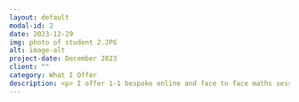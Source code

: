 ```yaml
---
layout: default
modal-id: 2
date: 2023-12-29
img: photo of student 2.JPG
alt: image-alt
project-date: December 2023
client: ""
category: What I Offer
description: <p> I offer 1-1 bespoke online and face to face maths sessions for students from year 7 upwards. Online lessons use Microsoft Teams and a collaborative whiteboard so that students and I can work simultaneously. Face to face lessons are held at my home in a dedicated learning area where all my resources are to hand. </p> <p> In the first session, I focus on what the student’s goals are and then what their current needs are and any known gaps of knowledge. I can tutor maths in all stages of secondary education from Year 7 through to Year 13 as well as functional skills maths for adults. </p> <br> <h3>Early Secondary</h3> <br> <p> I work alongside multiple school schemes of learning by pre-teaching topics at the student’s own pace. They gain confidence in the key principles enabling more independent work in school, accessing more complex questions, and speeding up progress. We also focus on any lost prior learning in order to plug the gaps and develop core skills further. </p> <br> <h3> GCSE </h3> <br> <p> Students in their final year, for both Foundation and Higher, have a bespoke course delivered in two parts. First, we review all the key topics, complimented with topic specific exam questions, aimed at embedding key skills and developing understanding and application. The second part of the course focuses on exam technique and how to maximise marks by identifying the key skill being assessed in the question and analysing the mark scheme to better understand what the examiner is looking for. We continuously practise how to work through a question methodically and how to communicate our understanding in the best way. </p> <br> <h3> A level </h3> <br> <p> Students studying A level maths have individual sessions working through topics of their choosing to develop understanding and application, in particular by practising with targeted past exam questions. This can be in conjunction with school schemes of learning or independently. In Year 13 this is mainly done through past exam paper question practise. </p>
---
```

